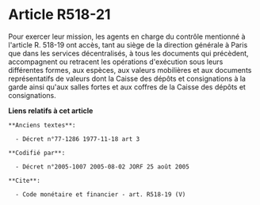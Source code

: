 # Article R518-21

Pour exercer leur mission, les agents en charge du contrôle mentionné à l'article R. 518-19 ont accès, tant au siège de la
direction générale à Paris que dans les services décentralisés, à tous les documents qui précèdent, accompagnent ou retracent
les opérations d'exécution sous leurs différentes formes, aux espèces, aux valeurs mobilières et aux documents représentatifs
de valeurs dont la Caisse des dépôts et consignations à la garde ainsi qu'aux salles fortes et aux coffres de la Caisse des
dépôts et consignations.

**Liens relatifs à cet article**

	**Anciens textes**:

	  - Décret n°77-1286 1977-11-18 art 3

	**Codifié par**:

	  - Décret n°2005-1007 2005-08-02 JORF 25 août 2005

	**Cite**:

	  - Code monétaire et financier - art. R518-19 (V)
